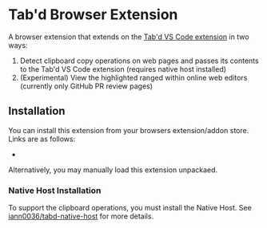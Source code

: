 # Tab'd Browser Extension

A browser extension that extends on the [Tab'd VS Code extension](https://github.com/iann0036/tabd) in two ways:

1. Detect clipboard copy operations on web pages and passes its contents to the Tab'd VS Code extension (requires native host installed)
2. (Experimental) View the highlighted ranged within online web editors (currently only GitHub PR review pages)

## Installation

You can install this extension from your browsers extension/addon store. Links are as follows:

- 

Alternatively, you may manually load this extension unpackaed.

### Native Host Installation

To support the clipboard operations, you must install the Native Host. See [iann0036/tabd-native-host](https://github.com/iann0036/tabd-native-host) for more details.